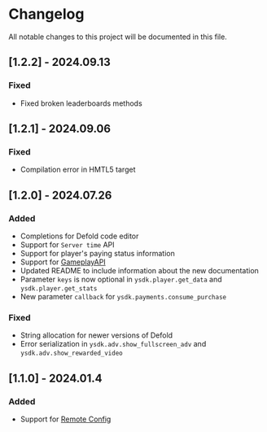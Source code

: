 # Changelog

All notable changes to this project will be documented in this file.

## [1.2.2] - 2024.09.13

### Fixed

- Fixed broken leaderboards methods

## [1.2.1] - 2024.09.06

### Fixed

- Compilation error in HMTL5 target

## [1.2.0] - 2024.07.26

### Added

- Completions for Defold code editor
- Support for `Server time` API
- Support for player's paying status information
- Support for [GameplayAPI](https://yandex.ru/dev/games/doc/ru/sdk/sdk-game-events#gameplay)
- Updated README to include information about the new documentation
- Parameter `keys` is now optional in `ysdk.player.get_data` and `ysdk.player.get_stats`
- New parameter `callback` for `ysdk.payments.consume_purchase`

### Fixed

- String allocation for newer versions of Defold
- Error serialization in `ysdk.adv.show_fullscreen_adv` and `ysdk.adv.show_rewarded_video`

## [1.1.0] - 2024.01.4

### Added

- Support for [Remote Config](https://yandex.ru/dev/games/doc/ru/sdk/sdk-config)
